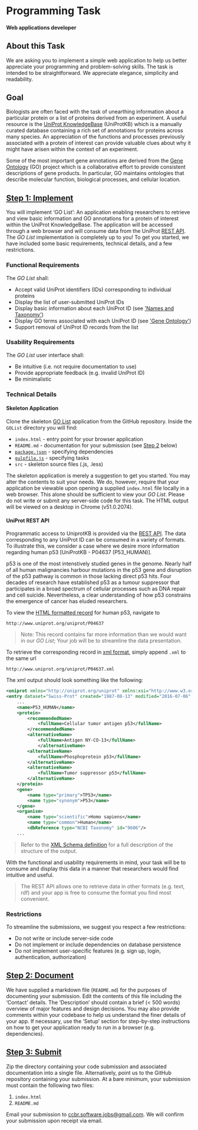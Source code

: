 # Programming Task
#### Web applications developer

## About this Task

We are asking you to implement a simple web application to help us better appreciate your programming and problem-solving skills. The task is intended to be straightforward. We appreciate elegance, simplicity and readability.

## Goal
Biologists are often faced with the task of unearthing information about a particular protein or a list of proteins derived from an experiment. A useful resource is the [UniProt KnowledgeBase](http://www.uniprot.org/help/about) (UniProtKB) which is a manually curated database containing a rich set of annotations for proteins across many species. An appreciation of the functions and processes previously associated with a protein of interest can provide valuable clues about why it might have arisen within the context of an experiment.      

Some of the most important gene annotations are derived from the [Gene Ontology](http://geneontology.org/) (GO) project which is a collaborative effort to provide consistent descriptions of gene products. In particular, GO maintains ontologies that describe molecular function, biological processes, and cellular location.

## <a href="#step1" name="step1">Step 1: Implement</a>
You will implement ‘GO List’: An application enabling researchers to retrieve and view basic information and GO annotations for a protein of interest within the UniProt KnowledgeBase. The application will be accessed through a web browser and will consume data from the UniProt [REST API](http://www.uniprot.org/help/programmatic_access). The *GO List* implementation is completely up to you! To get you started, we have included some basic requirements, technical details, and a few restrictions.

### Functional Requirements

The *GO List* shall:

  - Accept valid UniProt identifiers (IDs) corresponding to individual proteins  
  - Display the list of user-submitted UniProt IDs
  - Display basic information about each UniProt ID (see ['Names and Taxonomy'](http://www.uniprot.org/help/names_and_taxonomy_section))
  - Display GO terms associated with each UniProt ID (see ['Gene Ontology'](http://www.uniprot.org/help/gene_ontology))
  - Support removal of UniProt ID records from the list

### Usability Requirements
The *GO List* user interface shall:

  - Be intuitive (i.e. not require documentation to use)
  - Provide appropriate feedback (e.g. invalid UniProt ID)
  - Be minimalistic

### Technical Details

#### Skeleton Application
Clone the skeleton [GO List](https://github.com/jvwong/GOList) application from the GitHub repository. Inside the `GOList` directory you will find:

  - `index.html` - entry point for your browser application
  - `README.md` - documentation for your submission (see [Step 2](#step2) below)
  - [`package.json`](https://docs.npmjs.com/files/package.json) - specifying dependencies
  - [`gulpfile.js`](http://gulpjs.com/) - specifying tasks
  - `src` - skeleton source files (.js, .less)  

The skeleton application is merely a suggestion to get you started. You may alter the contents to suit your needs. We do, however, require that your application be viewable upon opening a supplied  `index.html` file locally in a web browser. This alone should be sufficient to view your *GO List*. Please do not write or submit any server-side code for this task. The HTML output will be viewed on a desktop in Chrome (v51.0.2074).

#### UniProt REST API
Programmatic access to UniprotKB is provided via the [REST API](http://www.uniprot.org/help/programmatic_access). The data corresponding to any UniProt ID can be consumed in a variety of formats. To illustrate this, we consider a case where we desire more information regarding  human p53 [UniProtKB - P04637 (P53_HUMAN)].

p53 is one of the most intenstively studied genes in the genome. Nearly half of all human malignancies harbour mutations in the p53 gene and disruption of the p53 pathway is common in those lacking direct p53 hits. Four decades of research have established p53 as a tumour suppressor that participates in a broad spectrum of cellular processes such as DNA repair and cell suicide. Nevertheless, a clear understanding of how p53 constrains the emergence of cancer has eluded researchers.   

To view the [HTML formatted record](http://www.uniprot.org/uniprot/P04637) for human p53, navigate to

```
http://www.uniprot.org/uniprot/P04637
```

> Note:  This record contains far more information than we would want in our *GO List*; Your job will be to streamline the data presentation.      

To retrieve the corresponding record in [xml format](http://www.uniprot.org/uniprot/P04637.xml), simply append `.xml` to the same url

```
http://www.uniprot.org/uniprot/P04637.xml
```
The xml output should look something like the following:

```xml
<uniprot xmlns="http://uniprot.org/uniprot" xmlns:xsi="http://www.w3.org/2001/XMLSchema-instance" xsi:schemaLocation="http://uniprot.org/uniprot http://www.uniprot.org/support/docs/uniprot.xsd">
<entry dataset="Swiss-Prot" created="1987-08-13" modified="2016-07-06" version="245">
	...
	<name>P53_HUMAN</name>
	<protein>
		<recommendedName>
			<fullName>Cellular tumor antigen p53</fullName>
		</recommendedName>
		<alternativeName>
			<fullName>Antigen NY-CO-13</fullName>
			</alternativeName>
		<alternativeName>
			<fullName>Phosphoprotein p53</fullName>
		</alternativeName>
		<alternativeName>
			<fullName>Tumor suppressor p53</fullName>
		</alternativeName>
	</protein>
	<gene>
		<name type="primary">TP53</name>
		<name type="synonym">P53</name>
	</gene>
	<organism>
		<name type="scientific">Homo sapiens</name>
		<name type="common">Human</name>
		<dbReference type="NCBI Taxonomy" id="9606"/>
	...
```

> Refer to the [XML Schema definition](http://www.uniprot.org/docs/uniprot.xsd) for a full description of the structure of the output.

With the functional and usability requirements in mind, your task will be to consume and display this data in a manner that researchers would find intuitive and useful.

> The REST API allows one to retrieve data in other formats (e.g. text, rdf) and your app is free to consume the format you find most convenient.

### Restrictions
To streamline the submissions, we suggest you respect a few restrictions:

- Do not write or include server-side code
- Do not implement or include dependencies on database persistence
- Do not implement user-specific features (e.g. sign up, login, authentication, authorization)

## <a href="#step2" name="step2">Step 2: Document</a>
We have supplied a markdown file (`README.md`) for the purposes of documenting your submission. Edit the contents of this file including the ‘Contact’ details. The ‘Description’ should contain a brief (< 500 words) overview of major features and design decisions. You may also provide comments within your codebase to help us understand the finer details of your app. If necessary, use the ‘Setup’ section for step-by-step instructions on how to get your application ready to run in a browser (e.g. dependencies).

## <a href="#step3" name="step3">Step 3: Submit</a>
Zip the directory containing your code submission and associated documentation into a single file. Alternatively, point us to the GitHub repository containing your submission. At a bare minimum, your submission must contain the following two files:

1. `index.html`
2. `README.md`

Email your submission to ccbr.software.jobs@gmail.com. We will confirm your submission upon receipt via email.
